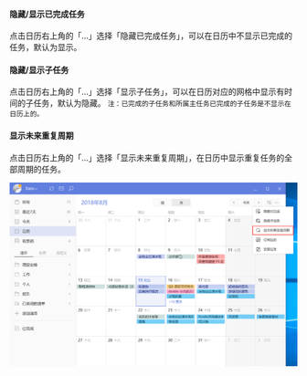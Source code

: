 #### 隐藏/显示已完成任务

点击日历右上角的「...」选择「隐藏已完成任务」，可以在日历中不显示已完成的任务，默认为显示。

#### 隐藏/显示子任务

点击日历右上角的「...」选择「显示子任务」，可以在日历对应的网格中显示有时间的子任务，默认为隐藏。 `注：已完成的子任务和所属主任务已完成的子任务是不显示在日历上的。`

#### 显示未来重复周期

点击日历右上角的「...」选择「显示未来重复周期」，在日历中显示重复任务的全部周期的任务。

![wincaloptions](../../images/Windows/calendar/pasted%20image%200%205.png)

